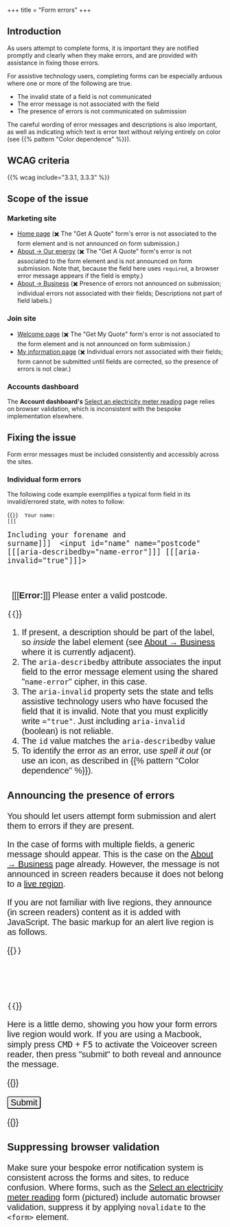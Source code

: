+++
title = "Form errors"
+++

## Introduction

As users attempt to complete forms, it is important they are notified promptly and clearly when they make errors, and are provided with assistance in fixing those errors.

For assistive technology users, completing forms can be especially arduous where one or more of the following are true.

* The invalid state of a field is not communicated
* The error message is not associated with the field
* The presence of errors is not communicated on submission

The careful wording of error messages and descriptions is also important, as well as indicating which text is error text without relying entirely on color (see {{% pattern "Color dependence" %}}).

## WCAG criteria

{{% wcag include="3.3.1, 3.3.3" %}}

## Scope of the issue

### Marketing site

* [Home page](https://bulb.co.uk) (✖️ The "Get A Quote" form's error is not associated to the form element and is not announced on form submission.)
* [About → Our energy](https://bulb.co.uk/energy) (✖️ The "Get A Quote" form's error is not associated to the form element and is not announced on form submission. Note that, because the field here uses `required`, a browser error message appears if the field is empty.)
* [About → Business](https://bulb.co.uk/business) (✖️ Presence of errors not announced on submission; individual errors not associated with their fields; Descriptions not part of field labels.)

### Join site

* [Welcome page](https://join.bulb.co.uk/join/quote) (✖️ The "Get My Quote" form's error is not associated to the form element and is not announced on form submission.)
* [My information page](https://join.bulb.co.uk/join/quick-signup) (✖️ Individual errors not associated with their fields; form cannot be submitted until fields are corrected, so the presence of errors is not clear.)

### Accounts dashboard

The **Account dashboard's** [Select an electricity meter reading](https://my.staging.bulb.co.uk/dashboard/meters/give-reading/electricity) page relies on browser validation, which is inconsistent with the bespoke implementation elsewhere.

## Fixing the issue

Form error messages must be included consistently and accessibly across the sites.

### Individual form errors

The following code example exemplifies a typical form field in its invalid/errored state, with notes to follow:

{{<code numbered="true">}}
<label for="name">
  Your name:
  [[[<div class="description">Including your forename and surname</span>]]]
</label>
<input id="name" name="postcode" [[[aria-describedby="name-error"]]] [[[aria-invalid="true"]]]>
<div [[[id="name-error"]]]>
  [[[<strong>Error:</strong>]]] Please enter a valid postcode.
</div>
{{</code>}}

1. If present, a description should be part of the label, so _inside_ the label element (see [About → Business](https://bulb.co.uk/business) where it is currently adjacent).
2. The `aria-describedby` attribute associates the input field to the error message element using the shared "`name-error`" cipher, in this case.
3. The `aria-invalid` property sets the state and tells assistive technology users who have focused the field that it is invalid. Note that you must explicitly write `="true"`. Just including `aria-invalid` (boolean) is not reliable.
4. The `id` value matches the `aria-describedby` value
5. To identify the error _as_ an error, use _spell it out_ (or use an icon, as described in {{% pattern "Color dependence" %}}).

### Announcing the presence of errors

You should let users attempt form submission and alert them to errors if they are present.

In the case of forms with multiple fields, a generic message should appear. This is the case on the [About → Business](https://bulb.co.uk/business) page already. However, the message is not announced in screen readers because it does not belong to a [live region](https://developer.mozilla.org/en-US/docs/Web/Accessibility/ARIA/ARIA_Live_Regions).

If you are not familiar with live regions, they announce (in screen readers) content as it is  added with JavaScript. The basic markup for an alert live region is as follows.

{{<code>}}
<div role="alert" aria-live="assertive">
  <!-- add anything here to have it announced in screen reader software -->
</div>
{{</code>}}

Here is a little demo, showing you how your form errors live region would work. If you are using a Macbook, simply press <kbd>CMD</kbd> + <kbd>F5</kbd> to activate the Voiceover screen reader, then press "submit" to both reveal and announce the message.

{{<demo>}}
<form>
  <button type="submit">Submit</button>
  <div role="alert"></div>
</form>
<style>
button, div {
  font-family: sans-serif;
  font-size: 1.25rem;
  border-radius: 0.25rem;
}

button {
  background: #01cb81;
  padding: 0.5rem 1rem;
}

[role="alert"] {
  padding: 0.5rem;
  border: 2px solid #f55;
  margin-top: 0.5rem;
}

[role="alert"]:empty {
  display: none;
}
</style>
<script>
demo.querySelector('form').addEventListener('submit', function (e) {
  e.preventDefault();
  demo.querySelector('[role="alert"]').innerHTML = '<strong>Errors:</strong> Please fix the form errors and submit again.'
});
</script>
{{</demo>}}

### Suppressing browser validation

Make sure your bespoke error notification system is consistent across the forms and sites, to reduce confusion. Where forms, such as the [Select an electricity meter reading](https://my.staging.bulb.co.uk/dashboard/meters/give-reading/electricity) form (pictured) include automatic browser validation, suppress it by applying `novalidate` to the `<form>` element.
